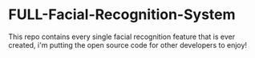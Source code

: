# FULL-Facial-Recognition-System
This repo contains every single facial recognition feature that is ever created, i'm putting the open source code for other developers to enjoy!
